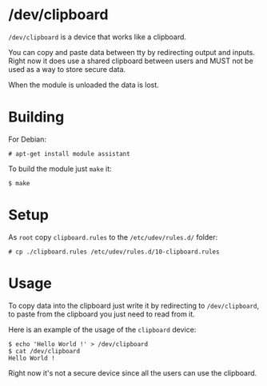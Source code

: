 /dev/clipboard
==============

`/dev/clipboard` is a device that works like a clipboard.

You can copy and paste data between tty by redirecting output and inputs. Right now it does use a shared clipboard between users and MUST not be used as a way to store secure data.

When the module is unloaded the data is lost.

Building
========

For Debian:

	# apt-get install module assistant

To build the module just `make` it:

	$ make

Setup
=====

As `root` copy `clipboard.rules` to the `/etc/udev/rules.d/` folder:

	# cp ./clipboard.rules /etc/udev/rules.d/10-clipboard.rules

Usage
=====

To copy data into the clipboard just write it by redirecting to `/dev/clipboard`, to paste from the clipboard you just need to read from it.

Here is an example of the usage of the `clipboard` device:

	$ echo 'Hello World !' > /dev/clipboard
	$ cat /dev/clipboard
	Hello World !

Right now it's not a secure device since all the users can use the clipboard.
